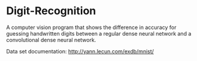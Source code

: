 # Digit-Recognition
A computer vision program that shows the difference in accuracy for guessing handwritten digits between a regular dense neural network and a convolutional dense neural network.

Data set documentation: http://yann.lecun.com/exdb/mnist/

